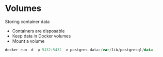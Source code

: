 # Volumes

Storing container data
* Containers are disposable
* Keep data in Docker volumes
* Mount a volume

```PowerShell
docker run -d -p 5432:5432 -v postgres-data:/var/lib/postgresql/data --name postgres1 postgre
```

